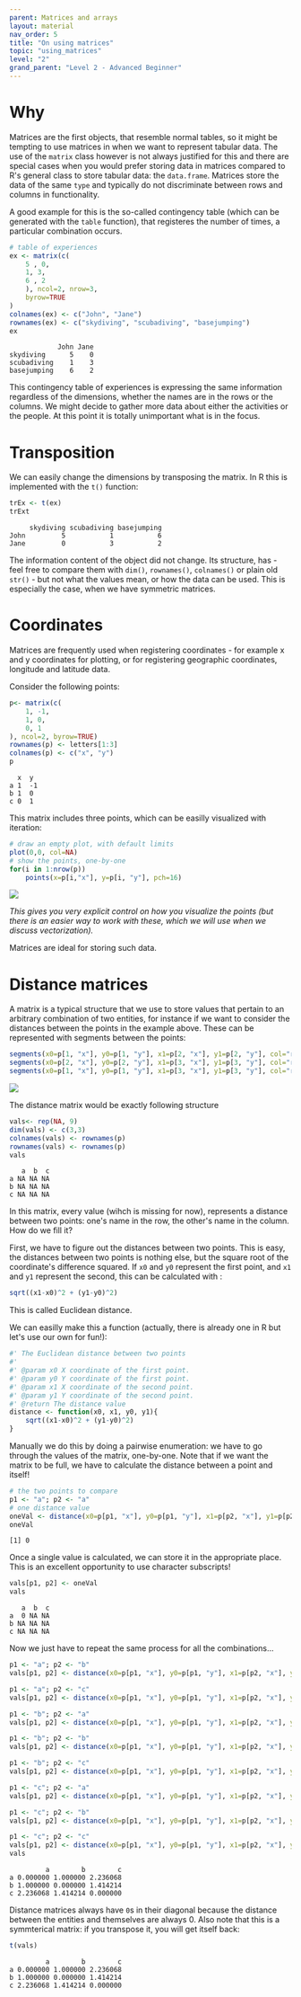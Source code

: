 ```yaml
---
parent: Matrices and arrays 
layout: material 
nav_order: 5
title: "On using matrices"
topic: "using_matrices"
level: "2"
grand_parent: "Level 2 - Advanced Beginner"
---
```


# Why

Matrices are the first objects, that resemble normal tables, so it might be tempting to use matrices in when we want to represent tabular data. The use of the `matrix` class however is not always justified for this and there are special cases when you would prefer storing data in matrices compared to R's general class to store tabular data: the `data.frame`. Matrices store the data of the same `type` and typically do not discriminate between rows and columns in functionality. 

A good example for this is the so-called contingency table (which can be generated with the `table` function), that registeres the number of times, a particular combination occurs. 

```R
# table of experiences
ex <- matrix(c(
	5 , 0,
	1, 3,
	6 , 2
	), ncol=2, nrow=3,
	byrow=TRUE
)
colnames(ex) <- c("John", "Jane")
rownames(ex) <- c("skydiving", "scubadiving", "basejumping")
ex
```
```
            John Jane
skydiving      5    0
scubadiving    1    3
basejumping    6    2
```

This contingency table of experiences is expressing the same information regardless of the dimensions, whether the names are in the rows or the columns. We might decide to gather more data about either the activities or the people. At this point it is totally unimportant what is in the focus.

# Transposition

We can easily change the dimensions by transposing the matrix. In R this is implemented with the `t()` function:

```R
trEx <- t(ex)
trExt
```
```
	 skydiving scubadiving basejumping
John         5           1           6
Jane         0           3           2
```

The information content of the object did not change. Its structure, has - feel free to compare them with `dim()`, `rownames()`, `colnames()` or plain old `str()` - but not what the values mean, or how the data can be used. This is especially the case, when we have symmetric matrices. 


# Coordinates

Matrices are frequently used when registering coordinates - for example x and y coordinates for plotting, or for registering geographic coordinates, longitude and latitude data.

Consider the following points:

```R
p<- matrix(c(
	1, -1,
	1, 0,
	0, 1
), ncol=2, byrow=TRUE)
rownames(p) <- letters[1:3]
colnames(p) <- c("x", "y")
p
```
```
  x  y
a 1  -1 
b 1  0 
c 0  1
```

This matrix includes three points, which can be easilly visualized with iteration:

```R
# draw an empty plot, with default limits
plot(0,0, col=NA)
# show the points, one-by-one
for(i in 1:nrow(p))
	points(x=p[i,"x"], y=p[i, "y"], pch=16)
```

![]({{site.url}}{{site.baseurl}}/images/points_for_distmat.png)

*This gives you very explicit control on how you visualize the points (but there is an easier way to work with these, which we will use when we discuss vectorization).*

Matrices are ideal for storing such data.

# Distance matrices

A matrix is a typical structure that we use to store values that pertain to an arbitrary combination of two entities, for instance if we want to consider the distances between the points in the example above. These can be represented with segments between the points:


```R
segments(x0=p[1, "x"], y0=p[1, "y"], x1=p[2, "x"], y1=p[2, "y"], col="red", lty=2)
segments(x0=p[2, "x"], y0=p[2, "y"], x1=p[3, "x"], y1=p[3, "y"], col="red", lty=2)
segments(x0=p[1, "x"], y0=p[1, "y"], x1=p[3, "x"], y1=p[3, "y"], col="red", lty=2)
```

![]({{site.url}}{{site.baseurl}}/images/points_for_distmat_segments.png)

The distance matrix would be exactly following structure

```R
vals<- rep(NA, 9)
dim(vals) <- c(3,3)
colnames(vals) <- rownames(p)
rownames(vals) <- rownames(p)
vals
```
```
   a  b  c
a NA NA NA
b NA NA NA
c NA NA NA
```

In this matrix, every value (wihch is missing for now), represents a distance between two points: one's name in the row, the other's name in the column. How do we fill it?

First, we have to figure out the distances between two points. This is easy, the distances between two points is nothing else, but the square root of the coordinate's difference squared. If `x0` and `y0` represent the first point, and `x1` and `y1` represent the second, this can be calculated with :

```R
sqrt((x1-x0)^2 + (y1-y0)^2)
```

This is called Euclidean distance. 

We can easilly make this a function (actually, there is already one in R but let's use our own for fun!):

```R
#' The Euclidean distance between two points
#'
#' @param x0 X coordinate of the first point.
#' @param y0 Y coordinate of the first point.
#' @param x1 X coordinate of the second point.
#' @param y1 Y coordinate of the second point.
#' @return The distance value
distance <- function(x0, x1, y0, y1){
	sqrt((x1-x0)^2 + (y1-y0)^2)
}
```

Manually we do this by doing a pairwise enumeration: we have to go through the values of the matrix, one-by-one. Note that if we want the matrix to be full, we have to calculate the distance between a point and itself!

```R
# the two points to compare
p1 <- "a"; p2 <- "a"
# one distance value
oneVal <- distance(x0=p[p1, "x"], y0=p[p1, "y"], x1=p[p2, "x"], y1=p[p2, "y"])
oneVal
```
```
[1] 0
```

Once a single value is calculated, we can store it in the appropriate place. This is an excellent opportunity to use character subscripts!

```R
vals[p1, p2] <- oneVal
vals
```
```
   a  b  c
a  0 NA NA
b NA NA NA
c NA NA NA
```

Now we just have to repeat the same process for all the combinations...

```R
p1 <- "a"; p2 <- "b"
vals[p1, p2] <- distance(x0=p[p1, "x"], y0=p[p1, "y"], x1=p[p2, "x"], y1=p[p2, "y"])

p1 <- "a"; p2 <- "c"
vals[p1, p2] <- distance(x0=p[p1, "x"], y0=p[p1, "y"], x1=p[p2, "x"], y1=p[p2, "y"])

p1 <- "b"; p2 <- "a"
vals[p1, p2] <- distance(x0=p[p1, "x"], y0=p[p1, "y"], x1=p[p2, "x"], y1=p[p2, "y"])

p1 <- "b"; p2 <- "b"
vals[p1, p2] <- distance(x0=p[p1, "x"], y0=p[p1, "y"], x1=p[p2, "x"], y1=p[p2, "y"])

p1 <- "b"; p2 <- "c"
vals[p1, p2] <- distance(x0=p[p1, "x"], y0=p[p1, "y"], x1=p[p2, "x"], y1=p[p2, "y"])

p1 <- "c"; p2 <- "a"
vals[p1, p2] <- distance(x0=p[p1, "x"], y0=p[p1, "y"], x1=p[p2, "x"], y1=p[p2, "y"])

p1 <- "c"; p2 <- "b"
vals[p1, p2] <- distance(x0=p[p1, "x"], y0=p[p1, "y"], x1=p[p2, "x"], y1=p[p2, "y"])

p1 <- "c"; p2 <- "c"
vals[p1, p2] <- distance(x0=p[p1, "x"], y0=p[p1, "y"], x1=p[p2, "x"], y1=p[p2, "y"])
vals
```
```
         a        b        c
a 0.000000 1.000000 2.236068
b 1.000000 0.000000 1.414214
c 2.236068 1.414214 0.000000
```

Distance matrices always have `0`s in their diagonal because the distance between the entities and themselves are always 0. Also note that this is a symmterical matrix: if you transpose it, you will get itself back:

```R
t(vals)
```
```
         a        b        c
a 0.000000 1.000000 2.236068
b 1.000000 0.000000 1.414214
c 2.236068 1.414214 0.000000
```




